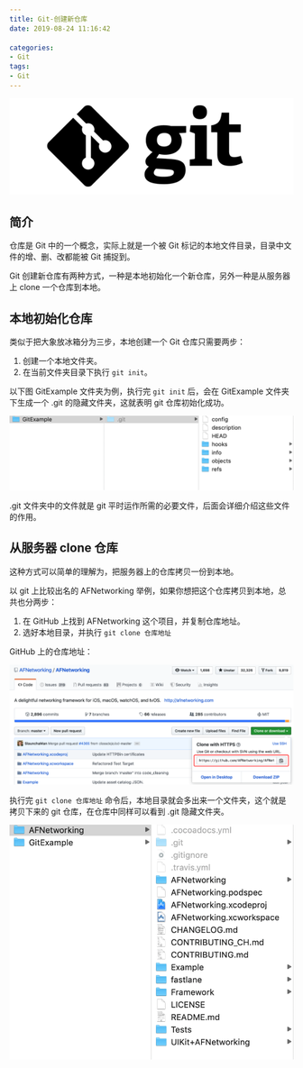 ```yaml
---
title: Git-创建新仓库
date: 2019-08-24 11:16:42

categories:
- Git
tags:
- Git
---
```

![git_logo](https://raw.githubusercontent.com/ChiRenhua/Resource/master/WebImage/Git/git_logo.png)

## 简介
仓库是 Git 中的一个概念，实际上就是一个被 Git 标记的本地文件目录，目录中文件的增、删、改都能被 Git 捕捉到。

Git 创建新仓库有两种方式，一种是本地初始化一个新仓库，另外一种是从服务器上 clone 一个仓库到本地。

## 本地初始化仓库
类似于把大象放冰箱分为三步，本地创建一个 Git 仓库只需要两步：

1. 创建一个本地文件夹。
2. 在当前文件夹目录下执行 `git init`。

以下图 GitExample 文件夹为例，执行完 `git init` 后，会在 GitExample 文件夹下生成一个 .git 的隐藏文件夹，这就表明 git 仓库初始化成功。

![gitExample](https://raw.githubusercontent.com/ChiRenhua/Resource/master/WebImage/Git/gitExample.png)

.git 文件夹中的文件就是 git 平时运作所需的必要文件，后面会详细介绍这些文件的作用。

## 从服务器 clone 仓库
这种方式可以简单的理解为，把服务器上的仓库拷贝一份到本地。

以 git 上比较出名的 AFNetworking 举例，如果你想把这个仓库拷贝到本地，总共也分两步：

1. 在 GitHub 上找到 AFNetworking 这个项目，并复制仓库地址。
2. 选好本地目录，并执行 `git clone 仓库地址`

GitHub 上的仓库地址：

![gitHub_server](https://raw.githubusercontent.com/ChiRenhua/Resource/master/WebImage/Git/gitHub_server.png)

执行完 `git clone 仓库地址` 命令后，本地目录就会多出来一个文件夹，这个就是拷贝下来的 git 仓库，在仓库中同样可以看到 .git 隐藏文件夹。

![git_clone](https://raw.githubusercontent.com/ChiRenhua/Resource/master/WebImage/Git/git_clone.png)
